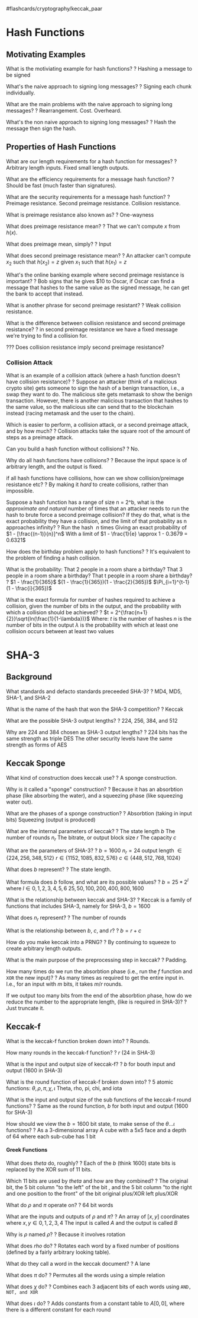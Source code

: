 #flashcards/cryptography/keccak_paar

# Hash Functions

## Motivating Examples

What is the motiviating example for hash functions?
?
Hashing a message to be signed
<!--SR:2022-10-27,5,250-->

What's the naive approach to signing long messages?
?
Signing each chunk individually.
<!--SR:2022-10-27,5,250-->

What are the main problems with the naive approach to signing long messages?
?
Rearrangement.
Cost.
Overheard.
<!--SR:2022-10-31,8,250-->

What's the non naive approach to signing long messages?
?
Hash the message then sign the hash.
<!--SR:2022-11-04,11,250-->

## Properties of Hash Functions

What are our length requirements for a hash function for messages?
?
Arbitrary length inputs.
Fixed small length outputs.
<!--SR:2022-11-07,12,250-->

What are the efficiency requirements for a message hash function?
?
Should be fast (much faster than signatures).
<!--SR:2022-11-03,10,250-->

What are the security requirements for a message hash function?
?
Preimage resistance.
Second preimage resistance.
Collision resistance.
<!--SR:2022-10-29,6,230-->

What is preimage resistance also known as?
?
One-wayness
<!--SR:2022-10-29,6,230-->

What does preimage resistance mean?
?
That we can't compute $x$ from $h(x)$.
<!--SR:2022-11-03,10,250-->

What does preimage mean, simply?
?
Input
<!--SR:2022-11-01,9,250-->

What does second preimage resistance mean?
?
An attacker can't compute $x_2$ such that $h(x_2) = z$ given $x_1$ such that $h(x_1) = z$
<!--SR:2022-11-05,12,250-->

What's the online banking example where second preimage resistance is important?
?
Bob signs that he gives $10 to Oscar, if Oscar can find a message that hashes to the same value as the signed message, he can get the bank to accept that instead.
<!--SR:2022-11-10,16,270-->

What is another phrase for second preimage resistant?
?
Weak collision resistance.
<!--SR:2022-11-03,10,250-->

What is the difference between collision resistance and second preimage resistance?
?
in second preimage resistance we have a fixed message we're trying to find a collision for.
<!--SR:2022-11-06,11,250-->

??? Does collision resistance imply second preimage resistance?

### Collision Attack

What is an example of a collision attack (where a hash function doesn't have collision resistance)?
?
Suppose an attacker (think of a malicious crypto site) gets someone to sign the hash of a benign transaction, i.e., a swap they want to do. The malicious site gets metamask to show the benign transaction. However, there is another malicious transaction that hashes to the same value, so the malicious site can send that to the blockchain instead (racing metamask and the user to the chain).
<!--SR:2022-11-04,11,250-->

Which is easier to perform, a collision attack, or a second preimage attack, and by how much?
?
Collision attacks take the square root of the amount of steps as a preimage attack.
<!--SR:2022-11-01,9,250-->

Can you build a hash function without collisions?
?
No.
<!--SR:2022-10-29,6,250-->

Why do all hash functions have collisions?
?
Because the input space is of arbitrary length, and the output is fixed.
<!--SR:2022-11-05,12,250-->

if all hash functions have collisions, how can we show collision/preimage resistance etc?
?
By making it *hard* to create collisions, rather than impossible.
<!--SR:2022-11-05,12,250-->

Suppose a hash function has a range of size n = 2^b, what is the *approximate and natural* number of times that an attacker needs to run the hash to brute force a second preimage collision? If they do that, what is the exact probability they have  a collision, and the limit of that probability as n approaches infinity?
?
Run the hash $~n$ times
Giving an exact probability of $1 - [\frac{(n-1)}{n}]^n$ 
With a limit of $1 - \frac{1}{e} \approx 1 - 0.3679 = 0.6321$
<!--SR:2022-11-01,8,230-->

How does the birthday problem apply to hash functions?
?
It's equivalent to the problem of finding a hash collision.
<!--SR:2022-10-28,6,250-->

What is the probability:
That 2 people in a room share a birthday?
That 3 people in a room share a birthday?
That t people in a room share a birthday?
?
$1 - \frac{1}{365}$
$(1 - \frac{1}{365})(1 - \frac{2}{365})$
$\Pi_{i=1}^{t-1}(1 - \frac{i}{365})$
<!--SR:2022-11-01,7,210-->

What is the exact formula for number of hashes required to achieve a collision, given the number of bits in the output, and the probability with which a collision should be achieved?
?
$t = 2^{\frac{n+1}{2}}\sqrt{ln(\frac{1}{1-\lambda})}$
Where: 
	$t$ is the number of hashes
	$n$ is the number of bits in the output
	$\lambda$ is the probability with which at least one collision occurs between at least two values
<!--SR:2022-10-30,6,230-->


# SHA-3

## Background

What standards and defacto standards preceeded SHA-3?
?
MD4, MD5, SHA-1, and SHA-2
<!--SR:2022-11-07,12,250-->

What is the name of the hash that won the SHA-3 competition?
?
Keccak
<!--SR:2022-11-04,11,250-->

What are the possible SHA-3 output lengths?
?
224, 256, 384, and 512
<!--SR:2022-11-02,9,230-->

Why are 224 and 384 chosen as SHA-3 output lengths?
?
224 bits has the same strength as triple DES
The other security levels have the same strength as forms of AES
<!--SR:2022-11-03,10,250-->

## Keccak Sponge

What kind of construction does keccak use?
?
A sponge construction.
<!--SR:2022-10-27,5,250-->

Why is it called a "sponge" construction?
?
Because it has an absorbtion phase (like absorbing the water), and a squeezing phase (like squeezing water out).
<!--SR:2022-10-28,6,250-->

What are the phases of a sponge construction?
?
Absorbtion (taking in input bits)
Squeezing (output is produced)
<!--SR:2022-11-06,11,250-->

What are the internal parameters of keccak?
?
The state length $b$ 
The number of rounds $n_r$
The bitrate, or output block size $r$
The capacity $c$
<!--SR:2022-10-29,6,230-->

What are the parameters of SHA-3?
?
$b = 1600$
$n_r = 24$
output length $\in \{224, 256, 348, 512\}$
$r \in \{1152, 1085, 832, 576\}$
$c \in \{448, 512, 768, 1024\}$
<!--SR:2022-10-28,3,150-->

What does $b$ represent?
?
The state length.
<!--SR:2022-10-31,5,230-->

What formula does $b$ follow, and what are its possible values?
?
$b = 25 * 2^l$ where $l \in {0,1,2,3,4,5,6}$
${25, 50, 100, 200, 400, 800, 1600}$
<!--SR:2022-10-29,6,230-->

What is the relationship between keccak and SHA-3?
?
Keccak is a family of functions that includes SHA-3, namely for SHA-3, $b=1600$
<!--SR:2022-11-03,10,250-->

What does $n_r$ represent?
?
The number of rounds
<!--SR:2022-11-04,11,250-->

What is the relationship between $b$, $c$, and $r$?
?
$b = r + c$
<!--SR:2022-10-30,7,250-->

How do you make keccak into a PRNG?
?
By continuing to squeeze to create arbitrary length outputs.
<!--SR:2022-10-27,5,250-->

What is the main purpose of the preprocessing step in keccak?
?
Padding.
<!--SR:2022-10-27,5,250-->

How many times do we run the absorbtion phase (i.e., run the $f$ function and `XOR` the new input)?
?
As many times as required to get the entire input in.
I.e., for an input with $m$ bits, it takes $m/r$ rounds.
<!--SR:2022-10-30,7,250-->

If we output too many bits from the end of the absorbtion phase, how do we reduce the number to the appropriate length, (like is required in SHA-3)?
?
Just truncate it.
<!--SR:2022-11-05,12,250-->

## Keccak-f

What is the keccak-f function broken down into?
?
Rounds.
<!--SR:2022-11-04,11,250-->

How many rounds in the keccak-f function?
?
$r$ (24 in SHA-3)
<!--SR:2022-11-01,9,250-->

What is the input and output size of keccak-f?
?
$b$ for bouth input and output (1600 in SHA-3)
<!--SR:2022-10-31,8,250-->

What is the round function of keccak-f broken down into?
?
5 atomic functions:
$\theta, \rho, \pi, \chi, \iota$
Theta, rho, pi, chi, and iota
<!--SR:2022-10-30,5,190-->

What is the input and output size of the sub functions of the keccak-f round functions?
?
Same as the round function, $b$ for both input and output (1600 for SHA-3)
<!--SR:2022-11-02,10,250-->

How should we view the $b = 1600$ bit state, to make sense of the $\theta ... \iota$ functions?
?
As a 3-dimensional array
A cube with a 5x5 face and a depth of 64 where each sub-cube has 1 bit
<!--SR:2022-11-07,12,250-->

#### Greek Functions

What does $theta$ do, roughly?
?
Each of the $b$ (think $1600$) state bits is replaced by the XOR sum of 11 bits.
<!--SR:2022-10-31,7,230-->

Which 11 bits are used by $theta$ and how are they combined?
?
The original bit, the 5 bit column "to the left" of the bit  , and the 5 bit column "to the right and one position to the front" of the bit
original plus/XOR left plus/XOR
<!--SR:2022-11-02,10,250-->

What do $\rho$ and $\pi$ operate on?
?
64 bit words
<!--SR:2022-10-31,8,250-->

 What are the inputs and outputs of $\rho$ and $\pi$?
 ?
 An array of $[x,y]$ coordinates where $x,y \in 0,1,2,3,4$
The input is called $A$ and the output is called $B$

Why is $\rho$ named $\rho$?
?
Because it involves rotation
<!--SR:2022-11-02,10,250-->

What does $rho$ do?
?
Rotates each word by a fixed number of positions (defined by a fairly arbitrary looking table).
<!--SR:2022-10-28,6,250-->

What do they call a word in the keccak document?
?
A lane
<!--SR:2022-10-29,6,250-->

What does $\pi$ do?
?
Permutes all the words using a simple relation
<!--SR:2022-10-30,5,230-->

What does $\chi$ do?
?
Combines each 3 adjacent bits of each words using `AND, NOT, and XOR`
<!--SR:2022-10-31,6,230-->

What does $\iota$ do?
?
Adds constants from a constant table to $A[0,0]$, where there is a different constant for each round
<!--SR:2022-11-01,7,210-->




